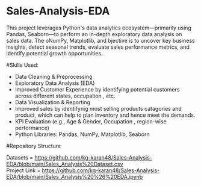 # Sales-Analysis-EDA
This project leverages Python's data analytics ecosystem—primarily using Pandas, Seaborn—to perform an in-depth exploratory data analysis on sales data. The oNumPy, Matplotlib, and bjective is to uncover key business insights, detect seasonal trends, evaluate sales performance metrics, and identify potential growth opportunities.


#Skills Used:
- Data Cleaning & Preprocessing
- Exploratory Data Analysis (EDA)
- Improved Customer Experience by identifying potential customers across different states,
  occupation , etc.
- Data Visualization & Reporting
- Improved sales by identifynig most selling products  catagories and product,
  which can help to plan inventory and hence meet the demands. 
- KPI Evaluation (e.g., Age & Gender, Occupation , region-wise performance)
- Python Libraries: Pandas, NumPy, Matplotlib, Seaborn


#Repository Structure

Datasets     = https://github.com/kg-karan48/Sales-Analysis-EDA/blob/main/Sales_Analysis%20Dataset.csv </br>
Project Link = https://github.com/kg-karan48/Sales-Analysis-EDA/blob/main/Sales_Analysis%20%26%20EDA.ipynb
